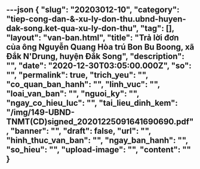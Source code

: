 ---json
{
    "slug": "20203012-10",
    "category": "tiep-cong-dan-&-xu-ly-don-thu.ubnd-huyen-dak-song.ket-qua-xu-ly-don-thu",
    "tag": [],
    "layout": "van-ban.html",
    "title": "Trả lời đơn của ông Nguyễn Quang Hòa trú Bon Bu Boong, xã Đắk N'Drung, huyện Đắk Song",
    "description": "",
    "date": "2020-12-30T03:05:00.000Z",
    "so": "",
    "permalink": true,
    "trich_yeu": "",
    "co_quan_ban_hanh": "",
    "linh_vuc": "",
    "loai_van_ban": "",
    "nguoi_ky": "",
    "ngay_co_hieu_luc": "",
    "tai_lieu_dinh_kem": "/img/149-UBND-TNMT(CD)signed_20201225091641690690.pdf",
    "banner": "",
    "draft": false,
    "url": "",
    "hinh_thuc_van_ban": "",
    "ngay_ban_hanh": "",
    "so_hieu": "",
    "upload-image": "",
    "__content__": ""
}
---
